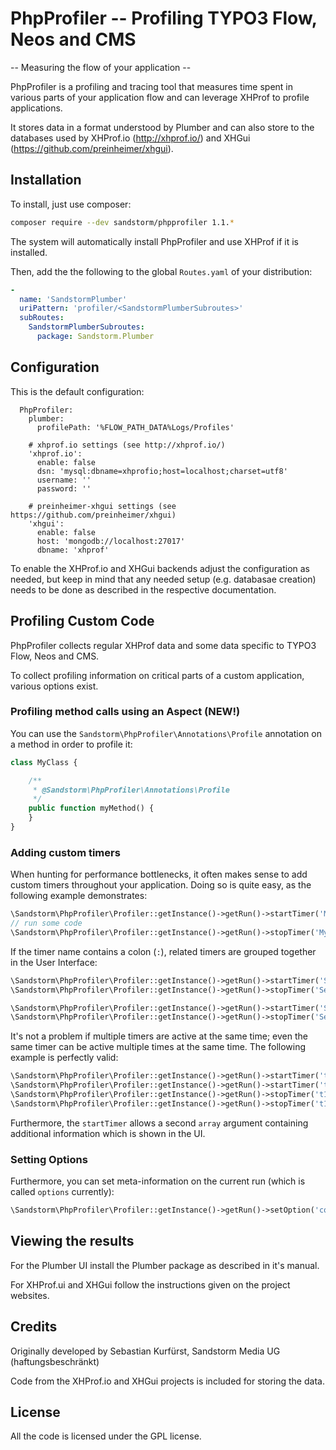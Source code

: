 # PhpProfiler -- Profiling TYPO3 Flow, Neos and CMS

-- Measuring the flow of your application --

PhpProfiler is a profiling and tracing tool that measures time spent in various parts of
your application flow and can leverage XHProf to profile applications.

It stores data in a format understood by Plumber and can also store to the databases used
by XHProf.io (http://xhprof.io/) and XHGui (https://github.com/preinheimer/xhgui).

## Installation

To install, just use composer:

```bash
composer require --dev sandstorm/phpprofiler 1.1.*
```

The system will automatically install PhpProfiler and use XHProf if it is installed.

Then, add the the following to the global `Routes.yaml` of your distribution:

```yaml
-
  name: 'SandstormPlumber'
  uriPattern: 'profiler/<SandstormPlumberSubroutes>'
  subRoutes:
    SandstormPlumberSubroutes:
      package: Sandstorm.Plumber
```


## Configuration

This is the default configuration:

```Sandstorm:
  PhpProfiler:
    plumber:
      profilePath: '%FLOW_PATH_DATA%Logs/Profiles'

    # xhprof.io settings (see http://xhprof.io/)
    'xhprof.io':
      enable: false
      dsn: 'mysql:dbname=xhprofio;host=localhost;charset=utf8'
      username: ''
      password: ''

    # preinheimer-xhgui settings (see https://github.com/preinheimer/xhgui)
    'xhgui':
      enable: false
      host: 'mongodb://localhost:27017'
      dbname: 'xhprof'
```

To enable the XHProf.io and XHGui backends adjust the configuration as needed, but keep in
mind that any needed setup (e.g. databasae creation) needs to be done as described in the
respective documentation.

## Profiling Custom Code

PhpProfiler collects regular XHProf data and some data specific to TYPO3 Flow, Neos and CMS.

To collect profiling information on critical parts of a custom application, various options exist.

### Profiling method calls using an Aspect (NEW!)

You can use the `Sandstorm\PhpProfiler\Annotations\Profile` annotation on a method in order
to profile it:

```php
class MyClass {

	/**
	 * @Sandstorm\PhpProfiler\Annotations\Profile
	 */
	public function myMethod() {
	}
}
```

### Adding custom timers

When hunting for performance bottlenecks, it often makes sense to add custom
timers throughout your application. Doing so is quite easy, as the following
example demonstrates:

```php
\Sandstorm\PhpProfiler\Profiler::getInstance()->getRun()->startTimer('My Timer');
// run some code
\Sandstorm\PhpProfiler\Profiler::getInstance()->getRun()->stopTimer('My Timer');
```

If the timer name contains a colon (`:`), related timers are grouped together in the User Interface:

```php
\Sandstorm\PhpProfiler\Profiler::getInstance()->getRun()->startTimer('Security: Authentication');
\Sandstorm\PhpProfiler\Profiler::getInstance()->getRun()->stopTimer('Security: Authentication');

\Sandstorm\PhpProfiler\Profiler::getInstance()->getRun()->startTimer('Security: Authorization');
\Sandstorm\PhpProfiler\Profiler::getInstance()->getRun()->stopTimer('Security: Authorization');
```

It's not a problem if multiple timers are active at the same time; even the same timer can
be active multiple times at the same time. The following example is perfectly valid:

```php
\Sandstorm\PhpProfiler\Profiler::getInstance()->getRun()->startTimer('t1');
\Sandstorm\PhpProfiler\Profiler::getInstance()->getRun()->startTimer('t1');
\Sandstorm\PhpProfiler\Profiler::getInstance()->getRun()->stopTimer('t1');
\Sandstorm\PhpProfiler\Profiler::getInstance()->getRun()->stopTimer('t1');
```

Furthermore, the `startTimer` allows a second `array` argument containing additional information
which is shown in the UI.

### Setting Options

Furthermore, you can set meta-information on the current run (which is called `options` currently):

```php
\Sandstorm\PhpProfiler\Profiler::getInstance()->getRun()->setOption('context', 'DEV');
```

## Viewing the results

For the Plumber UI install the Plumber package as described in it's manual.

For XHProf.ui and XHGui follow the instructions given on the project websites.

## Credits

Originally developed by Sebastian Kurfürst, Sandstorm Media UG (haftungsbeschränkt)

Code from the XHProf.io and XHGui projects is included for storing the data.

## License

All the code is licensed under the GPL license.
